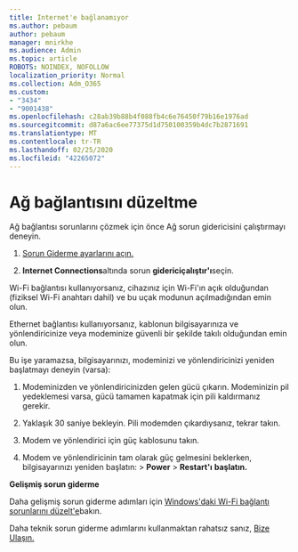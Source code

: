 ```yaml
---
title: Internet'e bağlanamıyor
ms.author: pebaum
author: pebaum
manager: mnirkhe
ms.audience: Admin
ms.topic: article
ROBOTS: NOINDEX, NOFOLLOW
localization_priority: Normal
ms.collection: Adm_O365
ms.custom:
- "3434"
- "9001438"
ms.openlocfilehash: c28ab39b88b4f088fb4c6e76450f79b16e1976ad
ms.sourcegitcommit: d87a6ac6ee77375d1d750100359b4dc7b2871691
ms.translationtype: MT
ms.contentlocale: tr-TR
ms.lasthandoff: 02/25/2020
ms.locfileid: "42265072"
---
```

# <a name="fix-network-connection"></a>Ağ bağlantısını düzeltme

Ağ bağlantısı sorunlarını çözmek için önce Ağ sorun gidericisini çalıştırmayı deneyin. 

1. [Sorun Giderme ayarlarını açın.](ms-settings:troubleshoot)

2. **Internet Connections**altında sorun **gidericiçalıştır'ı**seçin.

Wi-Fi bağlantısı kullanıyorsanız, cihazınız için Wi-Fi'ın açık olduğundan (fiziksel Wi-Fi anahtarı dahil) ve bu uçak modunun açılmadığından emin olun.

Ethernet bağlantısı kullanıyorsanız, kablonun bilgisayarınıza ve yönlendiricinize veya modeminize güvenli bir şekilde takılı olduğundan emin olun.

Bu işe yaramazsa, bilgisayarınızı, modeminizi ve yönlendiricinizi yeniden başlatmayı deneyin (varsa):

1. Modeminizden ve yönlendiricinizden gelen gücü çıkarın. Modeminizin pil yedeklemesi varsa, gücü tamamen kapatmak için pili kaldırmanız gerekir.

2. Yaklaşık 30 saniye bekleyin. Pili modemden çıkardıysanız, tekrar takın.

3. Modem ve yönlendirici için güç kablosunu takın.

4. Modem ve yönlendiricinin tam olarak güç gelmesini beklerken, bilgisayarınızı yeniden başlatın: > **Power** > **Restart'ı** **başlatın.**

**Gelişmiş sorun giderme**

Daha gelişmiş sorun giderme adımları için [Windows'daki Wi-Fi bağlantı sorunlarını düzelt'e](https://support.microsoft.com/help/10741?ocid=SMC10741%2F)bakın. 

Daha teknik sorun giderme adımlarını kullanmaktan rahatsız sanız, [Bize Ulaşın.](https://support.microsoft.com/contactus)
